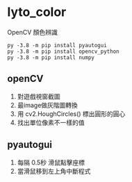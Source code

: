 # lyto_color
OpenCV 顏色辨識

    py -3.8 -m pip install pyautogui
    py -3.8 -m pip install opencv_python
    py -3.8 -m pip install numpy

## openCV
1. 對遊戲視窗截圖
2. 最image做灰階圖轉換
3. 用 cv2.HoughCircles() 標出圓形的圓心
4. 找出單位像素不一樣的值

## pyautogui

1. 每隔 0.5秒 滑鼠點擊座標
2. 當滑鼠移到左上角中斷程式
